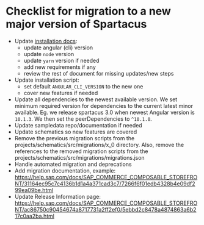 # Checklist for migration to a new major version of Spartacus

- Update [installation docs](https://help.sap.com/docs/SAP_COMMERCE_COMPOSABLE_STOREFRONT/31164ec95c7c4136b1d1a4a371cad3c7/ea187052be724bbf8796d1ba86131781.html):
    - update angular (cli) version
    - update `node` version
    - update `yarn` version if needed
    - add new requirements if any
    - review the rest of document for missing updates/new steps
- Update installation script:
    - set default `ANGULAR_CLI_VERSION` to the new one
    - cover new features if needed
- Update all dependencies to the newest available version. We set minimum required version for dependencies to the current latest minor available. Eg. we release spartacus 3.0 when newest Angular version is `10.1.3`. We then set the peerDependencies to `^10.1.0`.
- Update sampledata repo/documentation if needed
- Update schematics so new features are covered
- Remove the previous migration scripts from the projects/schematics/src/migrations/x_0 directory. Also, remove the references to the removed migration scripts from the projects/schematics/src/migrations/migrations.json
- Handle automated migration and deprecations
- Add migration documentation, example: https://help.sap.com/docs/SAP_COMMERCE_COMPOSABLE_STOREFRONT/31164ec95c7c4136b1d1a4a371cad3c7/7266f6f01edb4328b4e09df299ea09be.html
- Update Release Information page: https://help.sap.com/docs/SAP_COMMERCE_COMPOSABLE_STOREFRONT/ac86750c90454674a8717731a2ff2ef0/5ebbd2c8478a4874863a6b217c0aa2ba.html
